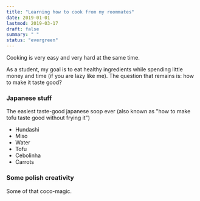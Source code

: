 ```yaml
---
title: "Learning how to cook from my roommates"
date: 2019-01-01
lastmod: 2019-03-17
draft: false
summary: " "
status: "evergreen"
---
```


Cooking is very easy and very hard at the same time.

As a student, my goal is to eat healthy ingredients while spending little money and time (if you are lazy like me). The question that remains is: how to make it taste good?

### Japanese stuff

The easiest taste-good japanese soop ever (also known as "how to make tofu taste good without frying it")

- Hundashi
- Miso
- Water
- Tofu
- Cebolinha
- Carrots

### Some polish creativity

Some of that coco-magic.
